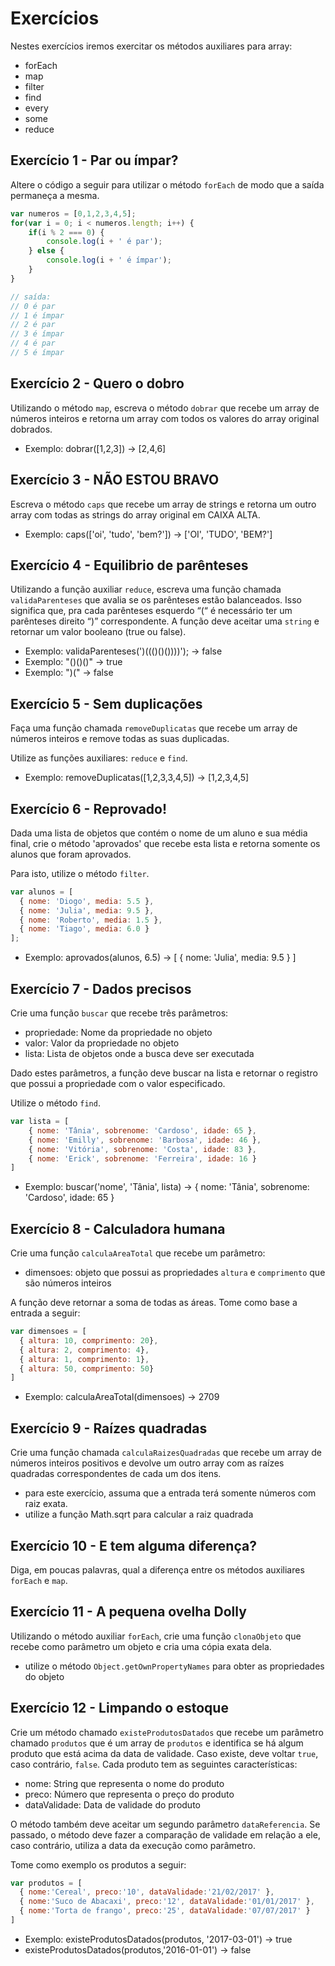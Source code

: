 # Exercícios

Nestes exercícios iremos exercitar os métodos auxiliares para array:
* forEach
* map
* filter
* find
* every
* some
* reduce

## Exercício 1 - Par ou ímpar?
Altere o código a seguir para utilizar o método `forEach` de modo que a saída permaneça a mesma.

``` javascript
var numeros = [0,1,2,3,4,5];
for(var i = 0; i < numeros.length; i++) {
    if(i % 2 === 0) {
        console.log(i + ' é par');
    } else {
        console.log(i + ' é ímpar');
    }
}

// saída:
// 0 é par
// 1 é ímpar
// 2 é par
// 3 é ímpar
// 4 é par
// 5 é ímpar
```

## Exercício 2 - Quero o dobro
Utilizando o método `map`, escreva o método `dobrar` que recebe um array de números inteiros e retorna um array com todos os valores do array original dobrados.

* Exemplo: dobrar([1,2,3]) → [2,4,6]

## Exercício 3 - NÃO ESTOU BRAVO
Escreva o método `caps` que recebe um array de strings e retorna um outro array com todas as strings do array original em CAIXA ALTA.

* Exemplo: caps(['oi', 'tudo', 'bem?']) → ['OI', 'TUDO', 'BEM?']

## Exercício 4 - Equilibrio de parênteses
Utilizando a função auxiliar `reduce`, escreva uma função chamada `validaParenteses` que avalia se os parênteses estão balanceados. Isso significa que, pra cada parênteses esquerdo “(“ é necessário ter um parênteses direito “)” correspondente. A função deve aceitar uma `string` e retornar um valor booleano (true ou false).

* Exemplo: validaParenteses(')((()()())))'); →  false
* Exemplo: "()()()" → true
* Exemplo: ")(" → false

## Exercício 5 - Sem duplicações
Faça uma função chamada `removeDuplicatas` que recebe um array de números inteiros e remove todas as suas duplicadas.

Utilize as funções auxiliares: `reduce` e `find`.

* Exemplo: removeDuplicatas([1,2,3,3,4,5]) → [1,2,3,4,5]

## Exercício 6 - Reprovado!
Dada uma lista de objetos que contém o nome de um aluno e sua média final, crie o método 'aprovados' que recebe esta lista e retorna somente os alunos que foram aprovados.

Para isto, utilize o método `filter`.

``` javascript
var alunos = [
  { nome: 'Diogo', media: 5.5 },
  { nome: 'Julia', media: 9.5 },
  { nome: 'Roberto', media: 1.5 },
  { nome: 'Tiago', media: 6.0 }
];
```

* Exemplo: aprovados(alunos, 6.5) → [ { nome: 'Julia', media: 9.5 } ]

## Exercício 7 - Dados precisos
Crie uma função `buscar` que recebe três parâmetros:
- propriedade: Nome da propriedade no objeto
- valor: Valor da propriedade no objeto
- lista: Lista de objetos onde a busca deve ser executada

Dado estes parâmetros, a função deve buscar na lista e retornar o registro que possui a propriedade com o valor especificado.

Utilize o método `find`.

``` javascript
var lista = [
    { nome: 'Tânia', sobrenome: 'Cardoso', idade: 65 },
    { nome: 'Emilly', sobrenome: 'Barbosa', idade: 46 },
    { nome: 'Vitória', sobrenome: 'Costa', idade: 83 },
    { nome: 'Erick', sobrenome: 'Ferreira', idade: 16 }
]
```

* Exemplo: buscar('nome', 'Tânia', lista) → { nome: 'Tânia', sobrenome: 'Cardoso', idade: 65 }

## Exercício 8 - Calculadora humana
Crie uma função `calculaAreaTotal` que recebe um parâmetro:
- dimensoes: objeto que possui as propriedades `altura` e `comprimento` que são números inteiros

A função deve retornar a soma de todas as áreas.
Tome como base a entrada a seguir:

``` javascript
var dimensoes = [
  { altura: 10, comprimento: 20},
  { altura: 2, comprimento: 4},
  { altura: 1, comprimento: 1},
  { altura: 50, comprimento: 50}
]
```

* Exemplo: calculaAreaTotal(dimensoes) → 2709

## Exercício 9 - Raízes quadradas
Crie uma função chamada `calculaRaizesQuadradas` que recebe um array de números inteiros positivos e devolve um outro array com as raízes quadradas correspondentes de cada um dos itens.

* para este exercício, assuma que a entrada terá somente números com raiz exata.
* utilize a função Math.sqrt para calcular a raiz quadrada

## Exercício 10 - E tem alguma diferença?
Diga, em poucas palavras, qual a diferença entre os métodos auxiliares `forEach` e `map`.

## Exercício 11 - A pequena ovelha Dolly
Utilizando o método auxiliar `forEach`, crie uma função `clonaObjeto` que recebe como parâmetro um objeto e cria uma cópia exata dela.

* utilize o método `Object.getOwnPropertyNames` para obter as propriedades do objeto

## Exercício 12 - Limpando o estoque
Crie um método chamado `existeProdutosDatados` que recebe um parâmetro chamado `produtos` que é um array de `produtos` e identifica se há algum produto que está acima da data de validade. Caso existe, deve voltar `true`, caso contrário, `false`. Cada produto tem as seguintes características:
- nome: String que representa o nome do produto
- preco: Número que representa o preço do produto
- dataValidade: Data de validade do produto

O método também deve aceitar um segundo parâmetro `dataReferencia`. Se passado, o método deve fazer a comparação de validade em relação a ele, caso contrário, utiliza a data da execução como parâmetro.

Tome como exemplo os produtos a seguir:
``` javascript
var produtos = [
  { nome:'Cereal', preco:'10', dataValidade:'21/02/2017' },
  { nome:'Suco de Abacaxi', preco:'12', dataValidade:'01/01/2017' },
  { nome:'Torta de frango', preco:'25', dataValidade:'07/07/2017' }
]
```

* Exemplo: existeProdutosDatados(produtos, '2017-03-01') → true
* existeProdutosDatados(produtos,'2016-01-01') → false
